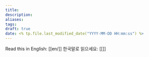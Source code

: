 ```yaml
---
title: 
description: 
aliases: 
tags: 
draft: true
date: <% tp.file.last_modified_date("YYYY-MM-DD HH:mm:ss") %>
---
```

Read this in English: [[en/]]
한국말로 읽으세요: [[]]
